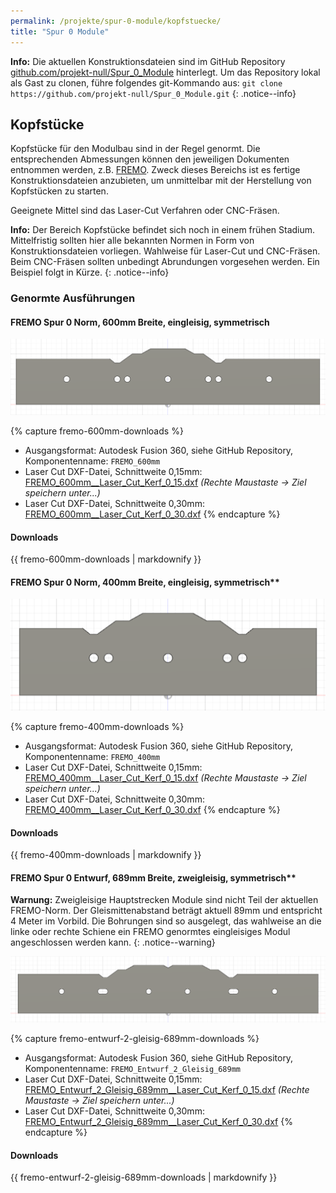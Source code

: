 ```yaml
---
permalink: /projekte/spur-0-module/kopfstuecke/
title: "Spur 0 Module"
---
```


**Info:** Die aktuellen Konstruktionsdateien sind im GitHub Repository [github.com/projekt-null/Spur_0_Module](https://github.com/projekt-null/Spur_0_Module) hinterlegt. Um das Repository lokal als Gast zu clonen, führe folgendes git-Kommando aus: `git clone https://github.com/projekt-null/Spur_0_Module.git`
{: .notice--info}

## Kopfstücke

Kopfstücke für den Modulbau sind in der Regel genormt. Die entsprechenden Abmessungen können den jeweiligen Dokumenten entnommen werden, z.B. [FREMO](https://www.fremo-net.eu/modulsysteme/baugroesse-0/0-regelspur/). Zweck dieses Bereichs ist es fertige Konstruktionsdateien anzubieten, um unmittelbar mit der Herstellung von Kopfstücken zu starten.

Geeignete Mittel sind das Laser-Cut Verfahren oder CNC-Fräsen. 

**Info:** Der Bereich Kopfstücke befindet sich noch in einem frühen Stadium. Mittelfristig sollten hier alle bekannten Normen in Form von Konstruktionsdateien vorliegen. Wahlweise für Laser-Cut und CNC-Fräsen. Beim CNC-Fräsen sollten unbedingt Abrundungen vorgesehen werden. Ein Beispiel folgt in Kürze.
{: .notice--info}

### Genormte Ausführungen

#### FREMO Spur 0 Norm, 600mm Breite, eingleisig, symmetrisch
![FREMO Spur 0 Norm, 600mm Breite, eingleisig, symmetrisch](/assets/images/projekte/spur-0-module/fremo-spur-0-norm-600mm.png)

{% capture fremo-600mm-downloads %}
* Ausgangsformat: Autodesk Fusion 360, siehe GitHub Repository, Komponentenname: `FREMO_600mm`
* Laser Cut DXF-Datei, Schnittweite 0,15mm: [FREMO_600mm__Laser_Cut_Kerf_0_15.dxf](https://raw.githubusercontent.com/projekt-null/Spur_0_Module/main/Kopfstuecke/FREMO_600mm__Laser_Cut_Kerf_0_15.dxf) *(Rechte Maustaste -> Ziel speichern unter...)*
* Laser Cut DXF-Datei, Schnittweite 0,30mm: [FREMO_600mm__Laser_Cut_Kerf_0_30.dxf](https://raw.githubusercontent.com/projekt-null/Spur_0_Module/main/Kopfstuecke/FREMO_600mm__Laser_Cut_Kerf_0_30.dxf)
{% endcapture %}

<div class="notice">
  <h4 class="no_toc">Downloads</h4>
  {{ fremo-600mm-downloads | markdownify }}
</div>

#### FREMO Spur 0 Norm, 400mm Breite, eingleisig, symmetrisch**
![FREMO Spur 0 Norm, 400mm Breite, eingleisig, symmetrisch](/assets/images/projekte/spur-0-module/fremo-spur-0-norm-400mm.png)

{% capture fremo-400mm-downloads %}
* Ausgangsformat: Autodesk Fusion 360, siehe GitHub Repository, Komponentenname: `FREMO_400mm`
* Laser Cut DXF-Datei, Schnittweite 0,15mm: [FREMO_400mm__Laser_Cut_Kerf_0_15.dxf](https://raw.githubusercontent.com/projekt-null/Spur_0_Module/main/Kopfstuecke/FREMO_400mm__Laser_Cut_Kerf_0_15.dxf) *(Rechte Maustaste -> Ziel speichern unter...)*
* Laser Cut DXF-Datei, Schnittweite 0,30mm: [FREMO_400mm__Laser_Cut_Kerf_0_30.dxf](https://raw.githubusercontent.com/projekt-null/Spur_0_Module/main/Kopfstuecke/FREMO_400mm__Laser_Cut_Kerf_0_30.dxf)
{% endcapture %}

<div class="notice">
  <h4 class="no_toc">Downloads</h4>
  {{ fremo-400mm-downloads | markdownify }}
</div>

#### FREMO Spur 0 Entwurf, 689mm Breite, zweigleisig, symmetrisch**

**Warnung:** Zweigleisige Hauptstrecken Module sind nicht Teil der aktuellen FREMO-Norm. Der Gleismittenabstand beträgt aktuell 89mm und entspricht 4 Meter im Vorbild. Die Bohrungen sind so ausgelegt, das wahlweise an die linke oder rechte Schiene ein FREMO genormtes eingleisiges Modul angeschlossen werden kann.
{: .notice--warning}

![FREMO Spur 0 Entwurf, 689mm Breite, zweigleisig, symmetrisch](/assets/images/projekte/spur-0-module/fremo-spur-0-entwurf-2gl-689mm.png)

{% capture fremo-entwurf-2-gleisig-689mm-downloads %}
* Ausgangsformat: Autodesk Fusion 360, siehe GitHub Repository, Komponentenname: `FREMO_Entwurf_2_Gleisig_689mm`
* Laser Cut DXF-Datei, Schnittweite 0,15mm: [FREMO_Entwurf_2_Gleisig_689mm__Laser_Cut_Kerf_0_15.dxf](https://raw.githubusercontent.com/projekt-null/Spur_0_Module/main/Kopfstuecke/FREMO_Entwurf_2_Gleisig_689mm__Laser_Cut_Kerf_0_15.dxf) *(Rechte Maustaste -> Ziel speichern unter...)*
* Laser Cut DXF-Datei, Schnittweite 0,30mm: [FREMO_Entwurf_2_Gleisig_689mm__Laser_Cut_Kerf_0_30.dxf](https://raw.githubusercontent.com/projekt-null/Spur_0_Module/main/Kopfstuecke/FREMO_Entwurf_2_Gleisig_689mm__Laser_Cut_Kerf_0_30.dxf)
{% endcapture %}

<div class="notice">
  <h4 class="no_toc">Downloads</h4>
  {{ fremo-entwurf-2-gleisig-689mm-downloads | markdownify }}
</div>
